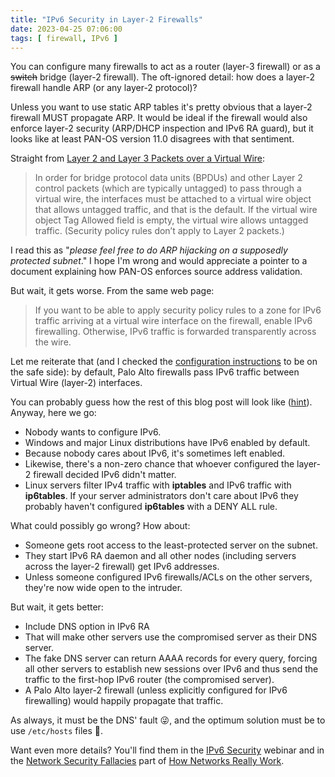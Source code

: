 ```yaml
---
title: "IPv6 Security in Layer-2 Firewalls"
date: 2023-04-25 07:06:00
tags: [ firewall, IPv6 ]
---
```

You can configure many firewalls to act as a router (layer-3 firewall) or as a ~~switch~~ bridge (layer-2 firewall). The oft-ignored detail: how does a layer-2 firewall handle ARP (or any layer-2 protocol)?

Unless you want to use static ARP tables it's pretty obvious that a layer-2 firewall MUST propagate ARP. It would be ideal if the firewall would also enforce layer-2 security (ARP/DHCP inspection and IPv6 RA guard), but it looks like at least PAN-OS version 11.0 disagrees with that sentiment.

Straight from [Layer 2 and Layer 3 Packets over a Virtual Wire](https://docs.paloaltonetworks.com/pan-os/11-0/pan-os-networking-admin/configure-interfaces/virtual-wire-interfaces/layer-2-and-layer-3-packets-over-a-virtual-wire):

> In order for bridge protocol data units (BPDUs) and other Layer 2 control packets (which are typically untagged) to pass through a virtual wire, the interfaces must be attached to a virtual wire object that allows untagged traffic, and that is the default. If the virtual wire object Tag Allowed field is empty, the virtual wire allows untagged traffic. (Security policy rules don’t apply to Layer 2 packets.)

I read this as "_please feel free to do ARP hijacking on a supposedly protected subnet_." I hope I'm wrong and would appreciate a pointer to a document explaining how PAN-OS enforces source address validation.

But wait, it gets worse. From the same web page:

> If you want to be able to apply security policy rules to a zone for IPv6 traffic arriving at a virtual wire interface on the firewall, enable IPv6 firewalling. Otherwise, IPv6 traffic is forwarded transparently across the wire.

Let me reiterate that (and I checked the [configuration instructions](https://docs.paloaltonetworks.com/pan-os/11-0/pan-os-networking-admin/configure-interfaces/virtual-wire-interfaces/configure-virtual-wires) to be on the safe side): by default, Palo Alto firewalls pass IPv6 traffic between Virtual Wire (layer-2) interfaces.

You can probably guess how the rest of this blog post will look like ([hint](https://blog.ipspace.net/2011/11/ipv6-security-getting-bored-bru-airport.html)). Anyway, here we go:

* Nobody wants to configure IPv6.
* Windows and major Linux distributions have IPv6 enabled by default.
* Because nobody cares about IPv6, it's sometimes left enabled.
* Likewise, there's a non-zero chance that whoever configured the layer-2 firewall decided IPv6 didn't matter.
* Linux servers filter IPv4 traffic with **iptables** and IPv6 traffic with **ip6tables**. If your server administrators don't care about IPv6 they probably haven't configured **ip6tables** with a DENY ALL rule.

What could possibly go wrong? How about:

* Someone gets root access to the least-protected server on the subnet.
* They start IPv6 RA daemon and all other nodes (including servers across the layer-2 firewall) get IPv6 addresses.
* Unless someone configured IPv6 firewalls/ACLs on the other servers, they're now wide open to the intruder.

But wait, it gets better:

* Include DNS option in IPv6 RA
* That will make other servers use the compromised server as their DNS server.
* The fake DNS server can return AAAA records for every query, forcing all other servers to establish new sessions over IPv6 and thus send the traffic to the first-hop IPv6 router (the compromised server).
* A Palo Alto layer-2 firewall (unless explicitly configured for IPv6 firewalling) would happily propagate that traffic.

As always, it must be the DNS' fault 😜, and the optimum solution must be to use `/etc/hosts` files 🤣.

Want even more details? You'll find them in the [IPv6 Security](https://www.ipspace.net/IPv6_security) webinar and in the [Network Security Fallacies](https://my.ipspace.net/bin/list?id=Net101#NETSEC) part of [How Networks Really Work](https://www.ipspace.net/How_Networks_Really_Work).